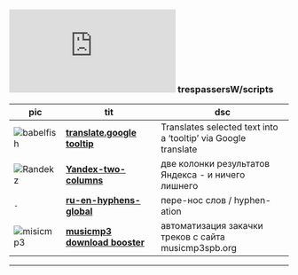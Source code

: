 ### ![userpic](http://www.gravatar.com/avatar.php?gravatar_id=246ad038867ce5be11bb72af73e36001&r=PG&s=60&default=identicon) trespassersW/scripts

pic | tit | dsc
--- |----- | -----
![babelfish](http://s3.amazonaws.com/uso_ss/icon/130613/large.gif?1338547100) | **[translate.google tooltip](show/translate.google_tooltip.md)** |  Translates selected text into a ‘tooltip’ via Google translate
![Randekz](http://i.imgur.com/Dormh5U.jpg) |  **[Yandex-two-columns](show/Yandex-two-columns.md)** | две колонки результатов Яндекса - и ничего лишнего
`-` | **[ru-en-hyphens-global](show/ru-en-hyphens-global.md)** |пере-нос слов / hyphen-ation
![misicmp3](http://s3.amazonaws.com/uso_ss/icon/112384/large.gif?1342630345) | **[musicmp3 download booster](show/musicmp3_download_booster.md)** | автоматизация закачки треков с сайта musicmp3spb.org
  
----
